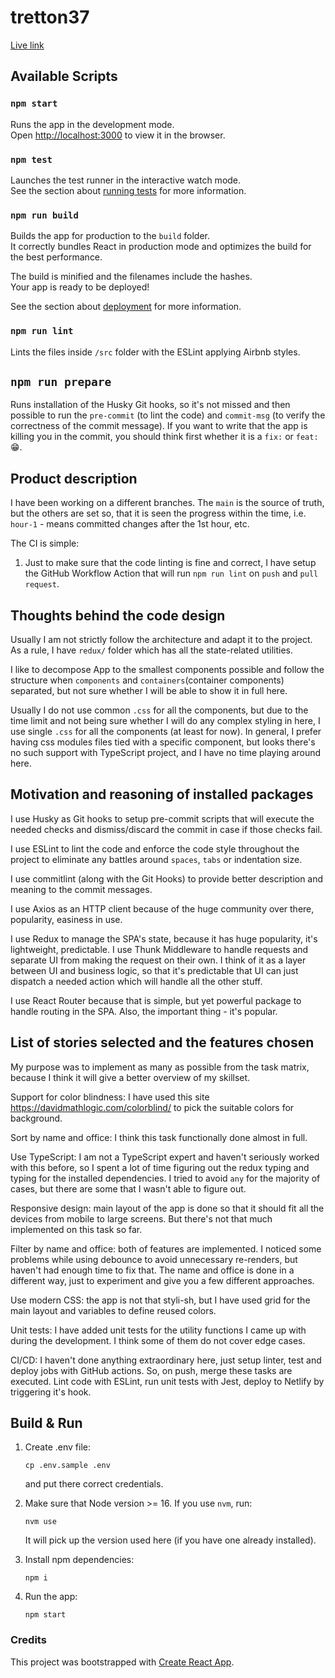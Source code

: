# tretton37

[Live link](https://tretton37.netlify.app/)

## Available Scripts

### `npm start`

Runs the app in the development mode.\
Open [http://localhost:3000](http://localhost:3000) to view it in the browser.

### `npm test`

Launches the test runner in the interactive watch mode.\
See the section about [running tests](https://facebook.github.io/create-react-app/docs/running-tests) for more information.

### `npm run build`

Builds the app for production to the `build` folder.\
It correctly bundles React in production mode and optimizes the build for the best performance.

The build is minified and the filenames include the hashes.\
Your app is ready to be deployed!

See the section about [deployment](https://facebook.github.io/create-react-app/docs/deployment) for more information.

### `npm run lint`

Lints the files inside `/src` folder with the ESLint applying Airbnb styles.

## `npm run prepare`

Runs installation of the Husky Git hooks, so it's not missed and then possible to run the `pre-commit` (to lint the code) and `commit-msg` (to verify the correctness of the commit message). If you want to write that the app is killing you in the commit, you should think first whether it is a `fix:` or `feat:` 😁.

## Product description

I have been working on a different branches. The `main` is the source of truth, but the others are set so, that it is seen the progress within the time, i.e. `hour-1` - means committed changes after the 1st hour, etc.

The CI is simple:
1. Just to make sure that the code linting is fine and correct, I have setup the GitHub Workflow Action that will run `npm run lint` on `push` and `pull request`.

## Thoughts behind the code design

Usually I am not strictly follow the architecture and adapt it to the project. As a rule, I have `redux/` folder which has all the state-related utilities.

I like to decompose App to the smallest components possible and follow the structure when `components` and `containers`(container components) separated, but not sure whether I will be able to show it in full here.

Usually I do not use common `.css` for all the components, but due to the time limit and not being sure whether I will do any complex styling in here, I use single `.css` for all the components (at least for now). In general, I prefer having css modules files tied with a specific component, but looks there's no such support with TypeScript project, and I have no time playing around here.

## Motivation and reasoning of installed packages

I use Husky as Git hooks to setup pre-commit scripts that will execute the needed checks and dismiss/discard the commit in case if those checks fail.

I use ESLint to lint the code and enforce the code style throughout the project to eliminate any battles around `spaces`, `tabs` or indentation size.

I use commitlint (along with the Git Hooks) to provide better description and meaning to the commit messages.

I use Axios as an HTTP client because of the huge community over there, popularity, easiness in use.

I use Redux to manage the SPA's state, because it has huge popularity, it's lightweight, predictable. I use Thunk Middleware to handle requests and separate UI from making the request on their own. I think of it as a layer between UI and business logic, so that it's predictable that UI can just dispatch a needed action which will handle all the other stuff.

I use React Router because that is simple, but yet powerful package to handle routing in the SPA. Also, the important thing - it's popular.

## List of stories selected and the features chosen

My purpose was to implement as many as possible from the task matrix, because I think it will give a better overview of my skillset.

Support for color blindness: I have used this site https://davidmathlogic.com/colorblind/ to pick the suitable colors for background.

Sort by name and office: I think this task functionally done almost in full.

Use TypeScript: I am not a TypeScript expert and haven't seriously worked with this before, so I spent a lot of time figuring out the redux typing and typing for the installed dependencies. I tried to avoid `any` for the majority of cases, but there are some that I wasn't able to figure out.

Responsive design: main layout of the app is done so that it should fit all the devices from mobile to large screens. But there's not that much implemented on this task so far.

Filter by name and office: both of features are implemented. I noticed some problems while using debounce to avoid unnecessary re-renders, but haven't had enough time to fix that. The name and office is done in a different way, just to experiment and give you a few different approaches.

Use modern CSS: the app is not that styli-sh, but I have used grid for the main layout and variables to define reused colors.

Unit tests: I have added unit tests for the utility functions I came up with during the development. I think some of them do not cover edge cases.

CI/CD: I haven't done anything extraordinary here, just setup linter, test and deploy jobs with GitHub actions. So, on push, merge these tasks are executed. Lint code with ESLint, run unit tests with Jest, deploy to Netlify by triggering it's hook.

## Build & Run

1. Create .env file:
   ```
   cp .env.sample .env
   ```
   and put there correct credentials.

2. Make sure that Node version >= 16. If you use `nvm`, run:
   ```
   nvm use
   ```
   It will pick up the version used here (if you have one already installed).

3. Install npm dependencies:
   ```
   npm i
   ```

4. Run the app:
   ```
   npm start
   ```

### Credits

This project was bootstrapped with [Create React App](https://github.com/facebook/create-react-app).
